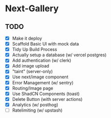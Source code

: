 # Next-Gallery

## TODO

- [x] Make it deploy
- [x] Scaffold Basic UI with mock data
- [x] Tidy Up Build Process
- [x] Actually setup a database (w/ vercel postgres)
- [x] Add authentication (w/ clerk)
- [x] Add image upload
- [x] "taint" (server-only)
- [x] Use next/image component
- [x] Error Management (w/ sentry)
- [x] Routing/Image page
- [x] Use ShadCN Components (toast)
- [x] Delete Button (with server actions)
- [x] Analytics (w/ posthog)
- [ ] Ratelimiting (w/ upstash)
